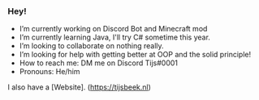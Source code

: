 ### Hey!

- I’m currently working on Discord Bot and Minecraft mod
- I’m currently learning Java, I'll try C# sometime this year.
- I’m looking to collaborate on nothing really.
- I’m looking for help with getting better at OOP and the solid principle!
- How to reach me: DM me on Discord Tijs#0001
- Pronouns: He/him

I also have a [Website]. (https://tijsbeek.nl)
